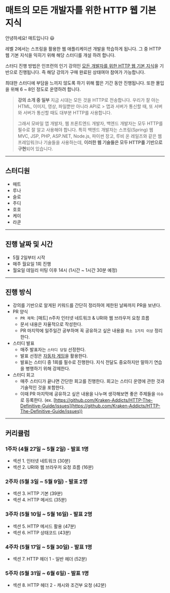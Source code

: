 # 매트의 모든 개발자를 위한 HTTP 웹 기본 지식

안녕하세요! 매트입니다 😃

레벨 2에서는 스프링을 활용한 웹 애플리케이션 개발을 학습하게 됩니다. 그 중 HTTP 웹 기본 지식을 익히기 위해 해당 스터디를 개설 하려 합니다.

스터디 진행 방법은 인프런의 인기 강의인 [모든 개발자를 위한 HTTP 웹 기본 지식](https://www.inflearn.com/course/http-%EC%9B%B9-%EB%84%A4%ED%8A%B8%EC%9B%8C%ED%81%AC)을 기반으로 진행됩니다. 즉 해당 강의가 구매 완료된 상태여야 참여가 가능합니다.

최대한 스터디에 부담을 느끼지 않도록 하기 위해 짧은 기간 동안 진행됩니다. 또한 몰입을 위해 6 ~ 8인 정도로 운영하려 합니다.

> **강의 소개 중 일부**
> 지금 시대는 모든 것을 HTTP로 전송합니다. 우리가 잘 아는 HTML, 이미지, 영상, 파일뿐만 아니라 API로 > 앱과 서버가 통신할 때, 또 서버와 서버가 통신할 때도 대부분 HTTP를 사용합니다. 
> 
> 그래서 모바일 앱 개발자, 웹 프론트엔드 개발자, 백엔드 개발자는 모두 HTTP를 필수로 잘 알고 사용해야 합니다. 특히 백엔드 개발자는 스프링(Spring) 웹 MVC, JSP, PHP, ASP.NET, Node.js, 파이썬 장고, 루비 온 레일즈와 같은 웹 프레임워크나 기술들을 사용하는데, **이러한 웹 기술들은 모두 HTTP를 기반으로 구현**되어 있습니다.
> 

---

## 스터디원

- 매트
- 루나
- 슬로
- 주디
- 호호
- 케이
- 라쿤

---

## 진행 날짜 및 시간

- 5월 2일부터 시작
- 매주 월요일 1회 진행
- 월요일 데일리 미팅 이후 14시 (1시간 ~ 1시간 30분 예정)

---

## 진행 방식

- 강의를 기반으로 알게된 키워드를 간단히 정리하여 제한된 날짜까지 PR을 보낸다.
- PR 양식
    - `PR 제목`: [매트] n주차 인터넷 네트워크 & URI와 웹 브라우저 요청 흐름
    - 문서 내용은 자율적으로 작성한다.
    - PR 마지막에 일주일간 공부하며 꼭 공유하고 싶은 내용을 `최소 1가지 이상` 정리한다.
- 스터디 발표
    - 매주 발표자는 `스터디 당일` 선정한다.
    - 발표 선정은 [자동차 게임](https://sunhpark42.github.io/javascript-racingcar/)을 활용한다.
    - 발표는 스터디 중 1회를 필수로 진행한다. 지식 전달도 중요하지만 말하기 연습을 병행하기 위해 강제한다.
- 스터디 회고
    - 매주 스터디가 끝나면 간단한 회고를 진행한다. 회고는 스터디 운영에 관한 것과 기술적인 것을 포함한다.
    - 이때 PR 마지막에 공유하고 싶은 내용을 나누며 생각해보면 좋은 주제들을 `이슈`로 등록한다. (ex. [https://github.com/Kraken-Addicts/HTTP-The-Definitive-Guide/issues](https://github.com/Kraken-Addicts/HTTP-The-Definitive-Guide/issues))

---

## 커리큘럼

### 1주차 (4월 27일 ~ 5월 2일) - 발표 1명

- 섹션 1. 인터넷 네트워크 (30분)
- 섹션 2. URI와 웹 브라우저 요청 흐름 (16분)

### 2주차 (5월 3일 ~ 5월 9일) - 발표 2명

- 섹션 3. HTTP 기본 (39분)
- 섹션 4. HTTP 메서드 (35분)

### 3주차 (5월 10일 ~ 5월 16일) - 발표 2명

- 섹션 5. HTTP 메서드 활용 (47분)
- 섹션 6. HTTP 상태코드 (43분)

### 4주차 (5월 17일 ~ 5월 30일) - 발표 1명

- 섹션 7. HTTP 헤더 1 - 일반 헤더 (52분)

### 5주차 (5월 31일 ~ 6월 6일) - 발표 1명

- 섹션 8. HTTP 헤더 2 - 캐시와 조건부 요청 (42분)